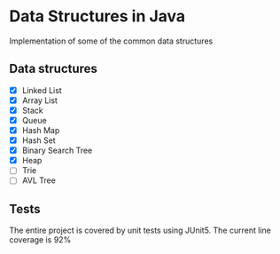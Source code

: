 # Data Structures in Java
Implementation of some of the common data structures

## Data structures
- [x] Linked List
- [X] Array List
- [X] Stack
- [X] Queue
- [X] Hash Map
- [X] Hash Set
- [X] Binary Search Tree
- [X] Heap
- [ ] Trie
- [ ] AVL Tree

## Tests
The entire project is covered by unit tests using JUnit5. The current line coverage is 92%
